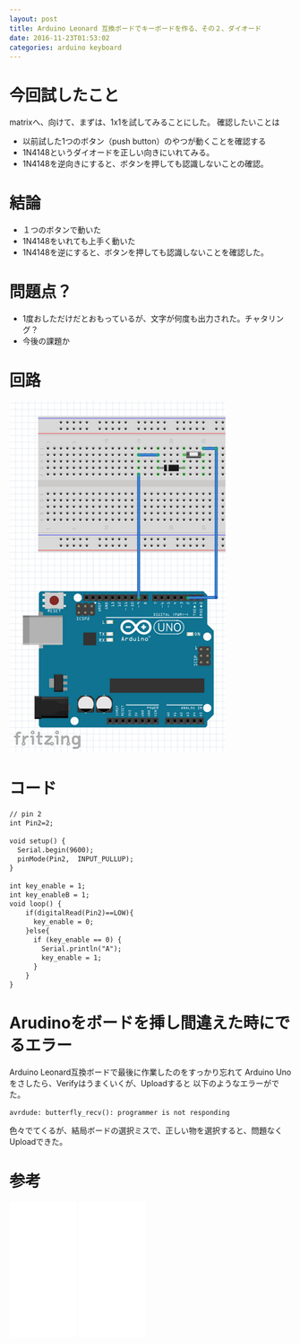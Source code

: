```yaml
---
layout: post
title: Arduino Leonard 互換ボードでキーボードを作る、その２、ダイオード
date: 2016-11-23T01:53:02
categories: arduino keyboard
---
```


# 今回試したこと

matrixへ、向けて、まずは、1x1を試してみることにした。
確認したいことは
* 以前試した1つのボタン（push button）のやつが動くことを確認する
* 1N4148というダイオードを正しい向きにいれてみる。
* 1N4148を逆向きにすると、ボタンを押しても認識しないことの確認。

# 結論

* １つのボタンで動いた
* 1N4148をいれても上手く動いた
* 1N4148を逆にすると、ボタンを押しても認識しないことを確認した。

# 問題点？

* 1度おしただけだとおもっているが、文字が何度も出力された。チャタリング？
 * 今後の課題か

# 回路

![1 Button 1 Diode](/images/1button_1diode.png)

# コード

```
// pin 2
int Pin2=2;

void setup() {
  Serial.begin(9600);
  pinMode(Pin2,  INPUT_PULLUP);
}

int key_enable = 1;
int key_enableB = 1;
void loop() {
    if(digitalRead(Pin2)==LOW){
      key_enable = 0;
    }else{
      if (key_enable == 0) {
        Serial.println("A");
        key_enable = 1;
      }
    }
}
```

# Arudinoをボードを挿し間違えた時にでるエラー

Arduino Leonard互換ボードで最後に作業したのをすっかり忘れて
Arduino Unoをさしたら、Verifyはうまくいくが、Uploadすると
以下のようなエラーがでた。

```
avrdude: butterfly_recv(): programmer is not responding
```

色々でてくるが、結局ボードの選択ミスで、正しい物を選択すると、問題なくUploadできた。

# 参考

<iframe style="width:120px;height:240px;" marginwidth="0" marginheight="0" scrolling="no" frameborder="0" src="//rcm-fe.amazon-adsystem.com/e/cm?lt1=_blank&bc1=000000&IS2=1&bg1=FFFFFF&fc1=000000&lc1=0000FF&t=mi3002-22&o=9&p=8&l=as4&m=amazon&f=ifr&ref=as_ss_li_til&asins=B0025Y6C5G&linkId=3c61d6ccace03e6a45ca9df678ef28e7"></iframe>


<iframe style="width:120px;height:240px;" marginwidth="0" marginheight="0" scrolling="no" frameborder="0" src="//rcm-fe.amazon-adsystem.com/e/cm?lt1=_blank&bc1=000000&IS2=1&bg1=FFFFFF&fc1=000000&lc1=0000FF&t=mi3002-22&o=9&p=8&l=as4&m=amazon&f=ifr&ref=as_ss_li_til&asins=B0044X2E5S&linkId=839800492fed8df6bc1dbc1118ec6c76"></iframe>
